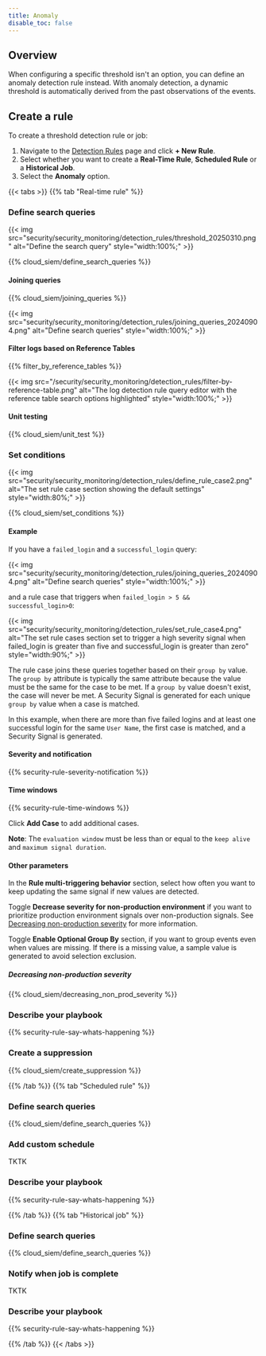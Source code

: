 ```yaml
---
title: Anomaly
disable_toc: false
---
```


## Overview

When configuring a specific threshold isn't an option, you can define an anomaly detection rule instead. With anomaly detection, a dynamic threshold is automatically derived from the past observations of the events.

## Create a rule

To create a threshold detection rule or job:

1. Navigate to the [Detection Rules][1] page and click **+ New Rule**.
1. Select whether you want to create a **Real-Time Rule**, **Scheduled Rule** or a **Historical Job**.
1. Select the **Anomaly** option.

{{< tabs >}}
{{% tab "Real-time rule" %}}

### Define search queries

{{< img src="security/security_monitoring/detection_rules/threshold_20250310.png" alt="Define the search query" style="width:100%;" >}}

{{% cloud_siem/define_search_queries %}}

#### Joining queries

{{% cloud_siem/joining_queries %}}

{{< img src="security/security_monitoring/detection_rules/joining_queries_20240904.png" alt="Define search queries" style="width:100%;" >}}

#### Filter logs based on Reference Tables

{{% filter_by_reference_tables %}}

{{< img src="/security/security_monitoring/detection_rules/filter-by-reference-table.png" alt="The log detection rule query editor with the reference table search options highlighted" style="width:100%;" >}}

#### Unit testing

{{% cloud_siem/unit_test %}}

### Set conditions

{{< img src="security/security_monitoring/detection_rules/define_rule_case2.png" alt="The set rule case section showing the default settings" style="width:80%;" >}}

{{% cloud_siem/set_conditions %}}

#### Example

If you have a `failed_login` and a `successful_login` query:

{{< img src="security/security_monitoring/detection_rules/joining_queries_20240904.png" alt="Define search queries" style="width:100%;" >}}

and a rule case that triggers when `failed_login > 5 && successful_login>0`:

{{< img src="security/security_monitoring/detection_rules/set_rule_case4.png" alt="The set rule cases section set to trigger a high severity signal when failed_login is greater than five and successful_login is greater than zero" style="width:90%;" >}}

The rule case joins these queries together based on their `group by` value. The `group by` attribute is typically the same attribute because the value must be the same for the case to be met. If a `group by` value doesn't exist, the case will never be met. A Security Signal is generated for each unique `group by` value when a case is matched.

In this example, when there are more than five failed logins and at least one successful login for the same `User Name`, the first case is matched, and a Security Signal is generated.

#### Severity and notification

{{% security-rule-severity-notification %}}

#### Time windows

{{% security-rule-time-windows %}}

Click **Add Case** to add additional cases.

**Note**: The `evaluation window` must be less than or equal to the `keep alive` and `maximum signal duration`.

#### Other parameters

In the **Rule multi-triggering behavior** section, select how often you want to keep updating the same signal if new values are detected.

Toggle **Decrease severity for non-production environment** if you want to prioritize production environment signals over non-production signals. See [Decreasing non-production severity](#decreasing-non-production-severity) for more information.

Toggle **Enable Optional Group By** section, if you want to group events even when values are missing. If there is a missing value, a sample value is generated to avoid selection exclusion.


##### Decreasing non-production severity

{{% cloud_siem/decreasing_non_prod_severity %}}

### Describe your playbook

{{% security-rule-say-whats-happening %}}

### Create a suppression

{{% cloud_siem/create_suppression %}}

[1]: /logs/search_syntax/
[2]:  https://app.datadoghq.com/logs/

{{% /tab %}}
{{% tab "Scheduled rule" %}}

### Define search queries

{{% cloud_siem/define_search_queries %}}

### Add custom schedule

TKTK

### Describe your playbook

{{% security-rule-say-whats-happening %}}

{{% /tab %}}
{{% tab "Historical job" %}}

### Define search queries

{{% cloud_siem/define_search_queries %}}

### Notify when job is complete

TKTK

### Describe your playbook

{{% security-rule-say-whats-happening %}}

{{% /tab %}}
{{< /tabs >}}

[1]: https://app.datadoghq.com/security/configuration/siem/rules
